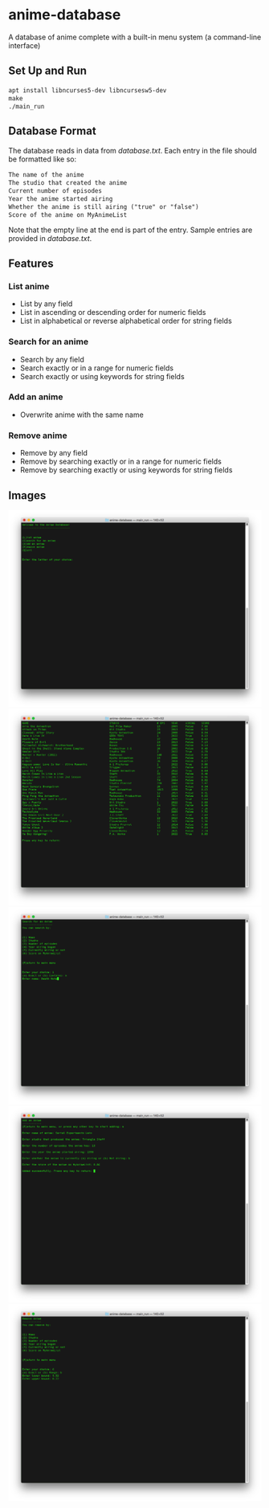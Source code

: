 # anime-database

A database of anime complete with a built-in menu system (a command-line interface)

## Set Up and Run

```
apt install libncurses5-dev libncursesw5-dev
make
./main_run
```

## Database Format

The database reads in data from *database.txt*. Each entry in the file should be formatted like so:
```
The name of the anime 
The studio that created the anime 
Current number of episodes
Year the anime started airing
Whether the anime is still airing ("true" or "false")
Score of the anime on MyAnimeList

```

Note that the empty line at the end is part of the entry. Sample entries are provided in *database.txt*.  

## Features 

### List anime
- List by any field 
- List in ascending or descending order for numeric fields
- List in alphabetical or reverse alphabetical order for string fields

### Search for an anime
- Search by any field
- Search exactly or in a range for numeric fields 
- Search exactly or using keywords for string fields 

### Add an anime
- Overwrite anime with the same name 

### Remove anime
- Remove by any field 
- Remove by searching exactly or in a range for numeric fields
- Remove by searching exactly or using keywords for string fields 

## Images
![Home](images/Home.png "Home")
![List](images/List.png "List")
![Search](images/Search.png "Search")
![Add](images/Add.png "Add")
![Remove](images/Remove.png "Remove")
